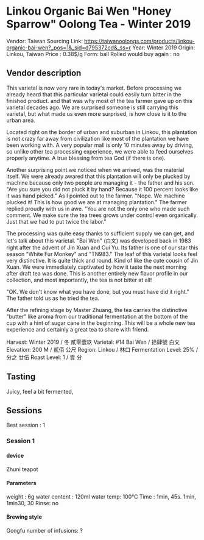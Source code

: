 # Linkou Organic Bai Wen "Honey Sparrow" Oolong Tea - Winter 2019

Vendor: Taiwan Sourcing
Link: https://taiwanoolongs.com/products/linkou-organic-bai-wen?_pos=1&_sid=d795372cd&_ss=r
Year: Winter 2019
Origin: Linkou, Taiwan
Price : 0.38$/g
Form: ball Rolled
would buy again : no

## Vendor description

This varietal is now very rare in today's market. Before processing we already heard that this particular varietal could easily turn bitter in the finished product. and that was why most of the tea farmer gave up on this varietal decades ago. We are surprised someone is still carrying this varietal, but what made us even more surprised, is how close is it to the urban area. 

Located right on the border of urban and suburban in Linkou, this plantation is not crazy far away from civilization like most of the plantation we have been working with. A very popular mall is only 10 minutes away by driving, so unlike other tea processing experience, we were able to feed ourselves properly anytime. A true blessing from tea God (if there is one). 

Another surprising point we noticed when we arrived, was the material itself. We were already awared that this plantation will only be plucked by machine because only two people are managing it - the father and his son. "Are you sure you did not pluck it by hand? Because it 100 percent looks like it was hand picked." As I pointed out to the farmer. "Nope. We machine plucked it! This is how good we are at managing plantation." The farmer replied proudly with us in awe. "You are not the only one who made such comment. We make sure the tea trees grows under control even organically. Just that we had to put twice the labor."

The processing was quite easy thanks to sufficient supply we can get, and let's talk about this varietal. "Bai Wen" (白文) was developed back in 1983 right after the advent of Jin Xuan and Cui Yu. Its father is one of our star this season "White Fur Monkey" and "TN983." The leaf of this varietal looks feel very distinctive. It is quite thick and round. Kind of like the cute cousin of Jin Xuan. We were immediately captivated by how it taste the next morning after draft tea was done. This is another entirely new flavor profile in our collection, and most importantly, the tea is not bitter at all! 

"OK. We don't know what you have done, but you must have did it right." The father told us as he tried the tea.

After the refining stage by Master Zhuang, the tea carries the distinctive "butter" like aroma from our traditional fermentation at the bottom of the cup with a hint of sugar cane in the beginning. This will be a whole new tea experience and certainly a great tea to share with friend.


Harvest: Winter 2019 / 冬 貳零壹玖
Varietal: #14 Bai Wen / 拾肆號 白文
Elevation: 200 M / 貳佰 公尺
Region: Linkou / 林口
Fermentation Level:  25% / 分之 廿伍
Roast Level:  1 / 壹 分

## Tasting

Juicy, feel a bit fermented, 

## Sessions

Best session : 1

### Session 1

#### device 

Zhuni teapot

#### Parameters

weight : 6g
water content : 120ml
water temp: 100°C
Time : 1min, 45s. 1min, 1min30, 30
Rinse: no

#### Brewing style

Gongfu
number of infusions: ?
